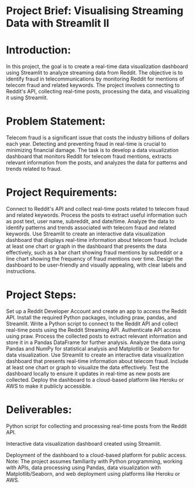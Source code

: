# Project Brief: Visualising Streaming Data with Streamlit II

# Introduction:

In this project, the goal is to create a real-time data visualization dashboard using Streamlit to analyze streaming data from Reddit. The objective is to identify fraud in telecommunications by monitoring Reddit for mentions of telecom fraud and related keywords. The project involves connecting to Reddit's API, collecting real-time posts, processing the data, and visualizing it using Streamlit.

# Problem Statement:

Telecom fraud is a significant issue that costs the industry billions of dollars each year. Detecting and preventing fraud in real-time is crucial to minimizing financial damage. The task is to develop a data visualization dashboard that monitors Reddit for telecom fraud mentions, extracts relevant information from the posts, and analyzes the data for patterns and trends related to fraud.

# Project Requirements:

Connect to Reddit's API and collect real-time posts related to telecom fraud and related keywords.
Process the posts to extract useful information such as post text, user name, subreddit, and date/time.
Analyze the data to identify patterns and trends associated with telecom fraud and related keywords.
Use Streamlit to create an interactive data visualization dashboard that displays real-time information about telecom fraud.
Include at least one chart or graph in the dashboard that presents the data effectively, such as a bar chart showing fraud mentions by subreddit or a line chart showing the frequency of fraud mentions over time.
Design the dashboard to be user-friendly and visually appealing, with clear labels and instructions.

# Project Steps:

Set up a Reddit Developer Account and create an app to access the Reddit API.
Install the required Python packages, including praw, pandas, and Streamlit.
Write a Python script to connect to the Reddit API and collect real-time posts using the Reddit Streaming API. Authenticate API access using praw.
Process the collected posts to extract relevant information and store it in a Pandas DataFrame for further analysis.
Analyze the data using Pandas and NumPy for statistical analysis and Matplotlib or Seaborn for data visualization.
Use Streamlit to create an interactive data visualization dashboard that presents real-time information about telecom fraud. Include at least one chart or graph to visualize the data effectively.
Test the dashboard locally to ensure it updates in real-time as new posts are collected.
Deploy the dashboard to a cloud-based platform like Heroku or AWS to make it publicly accessible.

# Deliverables:
  
<p> Python script for collecting and processing real-time posts from the Reddit API.
<p> Interactive data visualization dashboard created using Streamlit.
<p> Deployment of the dashboard to a cloud-based platform for public access.
Note: The project assumes familiarity with Python programming, working with APIs, data processing using Pandas, data visualization with Matplotlib/Seaborn, and web deployment using platforms like Heroku or AWS.

